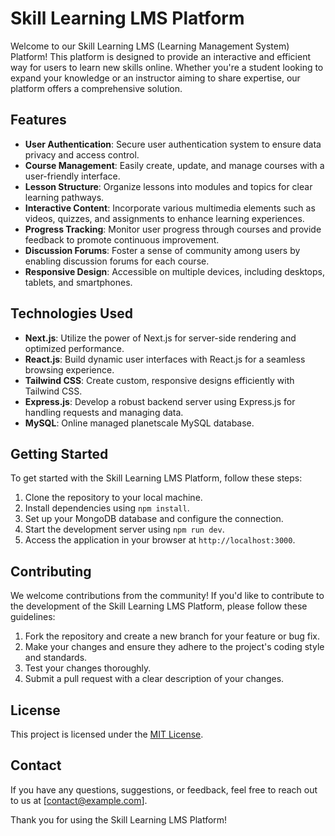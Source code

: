 # Skill Learning LMS Platform

Welcome to our Skill Learning LMS (Learning Management System) Platform! This platform is designed to provide an interactive and efficient way for users to learn new skills online. Whether you're a student looking to expand your knowledge or an instructor aiming to share expertise, our platform offers a comprehensive solution.

## Features

- **User Authentication**: Secure user authentication system to ensure data privacy and access control.
- **Course Management**: Easily create, update, and manage courses with a user-friendly interface.
- **Lesson Structure**: Organize lessons into modules and topics for clear learning pathways.
- **Interactive Content**: Incorporate various multimedia elements such as videos, quizzes, and assignments to enhance learning experiences.
- **Progress Tracking**: Monitor user progress through courses and provide feedback to promote continuous improvement.
- **Discussion Forums**: Foster a sense of community among users by enabling discussion forums for each course.
- **Responsive Design**: Accessible on multiple devices, including desktops, tablets, and smartphones.

## Technologies Used

- **Next.js**: Utilize the power of Next.js for server-side rendering and optimized performance.
- **React.js**: Build dynamic user interfaces with React.js for a seamless browsing experience.
- **Tailwind CSS**: Create custom, responsive designs efficiently with Tailwind CSS.
- **Express.js**: Develop a robust backend server using Express.js for handling requests and managing data.
- **MySQL**: Online managed planetscale MySQL database.

## Getting Started

To get started with the Skill Learning LMS Platform, follow these steps:

1. Clone the repository to your local machine.
2. Install dependencies using `npm install`.
3. Set up your MongoDB database and configure the connection.
4. Start the development server using `npm run dev`.
5. Access the application in your browser at `http://localhost:3000`.

## Contributing

We welcome contributions from the community! If you'd like to contribute to the development of the Skill Learning LMS Platform, please follow these guidelines:

1. Fork the repository and create a new branch for your feature or bug fix.
2. Make your changes and ensure they adhere to the project's coding style and standards.
3. Test your changes thoroughly.
4. Submit a pull request with a clear description of your changes.

## License

This project is licensed under the [MIT License](LICENSE).

## Contact

If you have any questions, suggestions, or feedback, feel free to reach out to us at [contact@example.com].

Thank you for using the Skill Learning LMS Platform!
